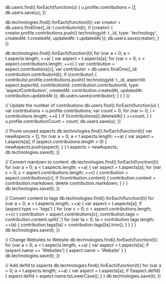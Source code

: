 db.users.find().forEach(function(u) {
  u.profile.contributions = [];
  db.users.save(u);
})

db.technologies.find().forEach(function(t){
  var creator = db.users.findOne({_id: t.contributorId});
  if (creator) {
    creator.profile.contributions.push({
        technologyId: t._id,
        type: 'technology',
        createdAt: t.createdAt,
        updatedAt: t.updatedAt
    });
    db.users.save(creator);
  }
})

db.technologies.find().forEach(function(t){
  for (var a = 0; a < t.aspects.length; ++a) {
    var aspect = t.aspects[a];
    for (var c = 0; c < aspect.contributions.length; ++c) {
      var contribution = aspect.contributions[c];
      var contributor = db.users.findOne({_id: contribution.contributorId});
      if (contributor) {
        contributor.profile.contributions.push({
            technologyId: t._id,
            aspectId: aspect.aspectId,
            contributionId: contribution.contributionId,
            type: 'aspectContribution',
            createdAt: contribution.createdAt,
            updatedAt: contribution.updatedAt
        });
        db.users.save(contributor);
      }
    }
  }
})

// Update the number of contributions
db.users.find().forEach(function(u) {
  var contributions = u.profile.contributions;
  var count = 0;
  for (var i= 0; i < contributions.length; ++i) {
    if (!contributions[i].deletedAt) {
      ++count;
    }
  }
  u.profile.contributionCount = count;
  db.users.save(u);
})

// Prune unused aspects
db.technologies.find().forEach(function(t){
  var newAspects = [];
  for (var a = 0; a < t.aspects.length; ++a) {
    var aspect = t.aspects[a];
    if (aspect.contributions.length > 0) {
      newAspects.push(aspect);
    }
  }
  t.aspects = newAspects;
  db.technologies.save(t);
})


// Convert mardown to content:
db.technologies.find().forEach(function(t){
  for (var a = 0; a < t.aspects.length; ++a) {
    var aspect = t.aspects[a];
    for (var c = 0; c < aspect.contributions.length; ++c) {
      contribution = aspect.contributions[c];
      if (!contribution.content) {
        contribution.content = contribution.markdown;
        delete contribution.markdown;
      }
    }
  }
  db.technologies.save(t);
})

// Convert content to tags
db.technologies.find().forEach(function(t){
  for (var a = 0; a < t.aspects.length; ++a) {
    var aspect = t.aspects[a];
    if (aspect.type == 'tags') {
      for (var c = 0; c < aspect.contributions.length; ++c) {
        contribution = aspect.contributions[c];
        contribution.tags = contribution.content.split(',')
        for (var ta = 0; ta < contribution.tags.length; ++ta) {
          contribution.tags[ta] = contribution.tags[ta].trim();
        }
      }
    }
  }
  db.technologies.save(t);
})

// Change Websites to Website
db.technologies.find().forEach(function(t){
  for (var a = 0; a < t.aspects.length; ++a) {
    var aspect = t.aspects[a];
    if (aspect.name == 'Websites') {
      aspect.name = 'Website'
    }
  }
  db.technologies.save(t);
})


// Add defId to aspects
db.technologies.find().forEach(function(t){
  for (var a = 0; a < t.aspects.length; ++a) {
    var aspect = t.aspects[a];
    if (!aspect.defId) {
      aspect.defId = aspect.name.toLowerCase();
    }
  }
  db.technologies.save(t);
})

